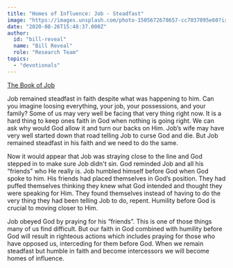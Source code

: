 ```yaml
---
title: "Homes of Influence: Job - Steadfast"
image: "https://images.unsplash.com/photo-1505672678657-cc7037095e60?ixlib=rb-1.2.1&q=85&fm=jpg&crop=entropy&cs=srgb&ixid=eyJhcHBfaWQiOjk2NjF9"
date: "2020-08-26T15:48:37.000Z"
author:
  id: "bill-reveal"
  name: "Bill Reveal"
  role: "Research Team"
topics:
  - "devotionals"
---
```


[The Book of Job][1]

Job remained steadfast in faith despite what was happening to him. Can you imagine loosing everything, your job, your possessions, and your family? Some of us may very well be facing that very thing right now. It is a hard thing to keep ones faith in God when nothing is going right. We can ask why would God allow it and turn our backs on Him. Job’s wife may have very well started down that road telling Job to curse God and die. But Job remained steadfast in his faith and we need to do the same.

Now it would appear that Job was straying close to the line and God stepped in to make sure Job didn't sin. God reminded Job and all his “friends” who He really is. Job humbled himself before God when God spoke to him. His friends had placed themselves in God’s position. They had puffed themselves thinking they knew what God intended and thought they were speaking for Him. They found themselves instead of having to do the very thing they had been telling Job to do, repent. Humility before God is crucial to moving closer to Him.

Job obeyed God by praying for his “friends”. This is one of those things many of us find difficult. But our faith in God combined with humility before God will result in righteous actions which includes praying for those who have opposed us, interceding for them before God. When we remain steadfast but humble in faith and become intercessors we will become homes of influence.

[1]: https://biblehub.com/job
